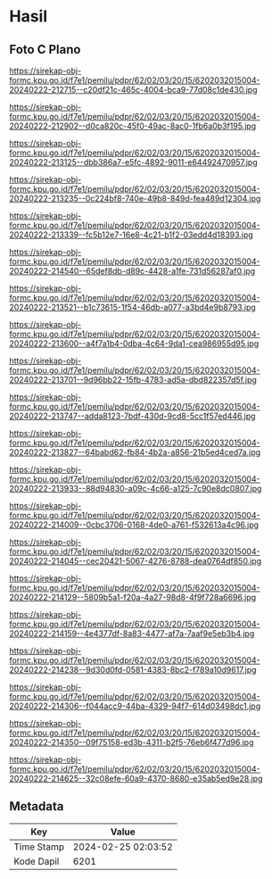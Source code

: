 # Hasil

## Foto C Plano

https://sirekap-obj-formc.kpu.go.id/f7e1/pemilu/pdpr/62/02/03/20/15/6202032015004-20240222-212715--c20df21c-465c-4004-bca9-77d08c1de430.jpg

https://sirekap-obj-formc.kpu.go.id/f7e1/pemilu/pdpr/62/02/03/20/15/6202032015004-20240222-212902--d0ca820c-45f0-49ac-8ac0-1fb6a0b3f195.jpg

https://sirekap-obj-formc.kpu.go.id/f7e1/pemilu/pdpr/62/02/03/20/15/6202032015004-20240222-213125--dbb386a7-e5fc-4892-9011-e64492470957.jpg

https://sirekap-obj-formc.kpu.go.id/f7e1/pemilu/pdpr/62/02/03/20/15/6202032015004-20240222-213235--0c224bf8-740e-49b8-849d-fea489d12304.jpg

https://sirekap-obj-formc.kpu.go.id/f7e1/pemilu/pdpr/62/02/03/20/15/6202032015004-20240222-213339--fc5b12e7-16e8-4c21-b1f2-03edd4d18393.jpg

https://sirekap-obj-formc.kpu.go.id/f7e1/pemilu/pdpr/62/02/03/20/15/6202032015004-20240222-214540--65def8db-d89c-4428-a1fe-731d56287af0.jpg

https://sirekap-obj-formc.kpu.go.id/f7e1/pemilu/pdpr/62/02/03/20/15/6202032015004-20240222-213521--b1c73615-1f54-46db-a077-a3bd4e9b8793.jpg

https://sirekap-obj-formc.kpu.go.id/f7e1/pemilu/pdpr/62/02/03/20/15/6202032015004-20240222-213600--a4f7a1b4-0dba-4c64-9da1-cea986955d95.jpg

https://sirekap-obj-formc.kpu.go.id/f7e1/pemilu/pdpr/62/02/03/20/15/6202032015004-20240222-213701--9d96bb22-15fb-4783-ad5a-dbd822357d5f.jpg

https://sirekap-obj-formc.kpu.go.id/f7e1/pemilu/pdpr/62/02/03/20/15/6202032015004-20240222-213747--adda8123-7bdf-430d-9cd8-5cc1f57ed446.jpg

https://sirekap-obj-formc.kpu.go.id/f7e1/pemilu/pdpr/62/02/03/20/15/6202032015004-20240222-213827--64babd62-fb84-4b2a-a856-21b5ed4ced7a.jpg

https://sirekap-obj-formc.kpu.go.id/f7e1/pemilu/pdpr/62/02/03/20/15/6202032015004-20240222-213933--88d94830-a09c-4c66-a125-7c90e8dc0807.jpg

https://sirekap-obj-formc.kpu.go.id/f7e1/pemilu/pdpr/62/02/03/20/15/6202032015004-20240222-214009--0cbc3706-0168-4de0-a761-f532613a4c96.jpg

https://sirekap-obj-formc.kpu.go.id/f7e1/pemilu/pdpr/62/02/03/20/15/6202032015004-20240222-214045--cec20421-5067-4276-8788-dea0764df850.jpg

https://sirekap-obj-formc.kpu.go.id/f7e1/pemilu/pdpr/62/02/03/20/15/6202032015004-20240222-214129--5809b5a1-f20a-4a27-98d8-4f9f728a6696.jpg

https://sirekap-obj-formc.kpu.go.id/f7e1/pemilu/pdpr/62/02/03/20/15/6202032015004-20240222-214159--4e4377df-8a83-4477-af7a-7aaf9e5eb3b4.jpg

https://sirekap-obj-formc.kpu.go.id/f7e1/pemilu/pdpr/62/02/03/20/15/6202032015004-20240222-214238--9d30d0fd-0581-4383-8bc2-f789a10d9617.jpg

https://sirekap-obj-formc.kpu.go.id/f7e1/pemilu/pdpr/62/02/03/20/15/6202032015004-20240222-214306--f044acc9-44ba-4329-94f7-614d03498dc1.jpg

https://sirekap-obj-formc.kpu.go.id/f7e1/pemilu/pdpr/62/02/03/20/15/6202032015004-20240222-214350--09f75158-ed3b-4311-b2f5-76eb6f477d96.jpg

https://sirekap-obj-formc.kpu.go.id/f7e1/pemilu/pdpr/62/02/03/20/15/6202032015004-20240222-214625--32c08efe-60a9-4370-8680-e35ab5ed9e28.jpg


## Metadata

| Key        | Value               |
| ---------- | ------------------- |
| Time Stamp | 2024-02-25 02:03:52 |
| Kode Dapil | 6201                |



